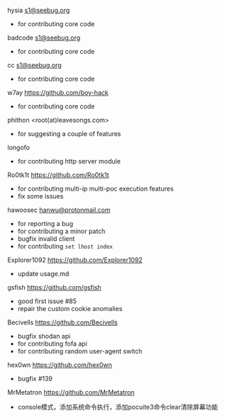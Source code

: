 hysia <s1@seebug.org>
* for contributing core code

badcode <s1@seebug.org>
* for contributing core code

cc <s1@seebug.org>
* for contributing core code

w7ay <https://github.com/boy-hack>
* for contributing core code

phithon <root(at)leavesongs.com>
* for suggesting a couple of features

longofo
* for contributing http server module


Ro0tk1t <https://github.com/Ro0tk1t>
* for contributing multi-ip multi-poc execution features
* fix some issues

hawoosec <hanwu@protonmail.com>
* for reporting a bug
* for contributing a minor patch
* bugfix invalid client
* for contributing `set lhost index`

Explorer1092 <https://github.com/Explorer1092>
* update usage.md

gsfish <https://github.com/gsfish>
* good first issue #85
* repair the custom cookie anomalies

Becivells <https://github.com/Becivells>
* bugfix shodan api
* for contributing fofa api
* for contributing random user-agent switch

hex0wn <https://github.com/hex0wn>
* bugfix #139

MrMetatron <https://github.com/MrMetatron>
* console模式，添加系统命令执行，添加pocuite3命令clear清除屏幕功能